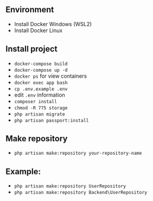 ## Environment
- Install Docker Windows (WSL2)
- Install Docker Linux

## Install project
- `docker-compose build`
- `docker-compose up -d`
- `docker ps` for view containers
- `docker exec app bash`
- `cp .env.example .env`
- edit `.env` information
- `composer install`
- `chmod -R 775 storage`
- `php artisan migrate`
- `php artisan passport:install`
## Make repository
- `php artisan make:repository your-repository-name`

## Example:
- `php artisan make:repository UserRepository`
- `php artisan make:repository Backend\UserRepository`

